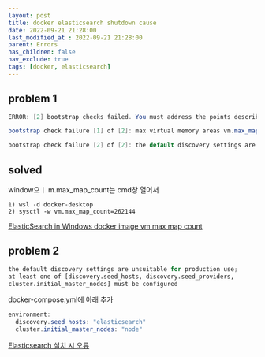 ```yaml
---
layout: post
title: docker elasticsearch shutdown cause
date: 2022-09-21 21:28:00
last_modified_at : 2022-09-21 21:28:00
parent: Errors
has_children: false
nav_exclude: true
tags: [docker, elasticsearch]
---
```


## problem 1

```java
ERROR: [2] bootstrap checks failed. You must address the points described in the following [2] lines before starting Elasticsearch.

bootstrap check failure [1] of [2]: max virtual memory areas vm.max_map_count [65530] is too low, increase to at least [262144]

bootstrap check failure [2] of [2]: the default discovery settings are unsuitable for production use; at least one of [discovery.seed_hosts, discovery.seed_providers, cluster.initial_master_nodes] must be configured
```

## solved

window으ㅣ m.max_map_count는 cmd창 열어서

```
1) wsl -d docker-desktop
2) sysctl -w vm.max_map_count=262144
```

[ElasticSearch in Windows docker image vm max map count](https://stackoverflow.com/a/63882309)

## problem 2

```python
the default discovery settings are unsuitable for production use; 
at least one of [discovery.seed_hosts, discovery.seed_providers, 
cluster.initial_master_nodes] must be configured
```

docker-compose.yml에 아래 추가

```java
environment:
  discovery.seed_hosts: "elasticsearch"
  cluster.initial_master_nodes: "node"
```

[Elasticsearch 설치 시 오류](https://horae.tistory.com/entry/Elasticsearch-%EC%84%A4%EC%B9%98-%EC%8B%9C-%EC%98%A4%EB%A5%98-the-default-discovery-settings-are-unsuitable-for-production-use-at-least-one-of-discoveryseedhosts-discoveryseedproviders-clusterinitialmasternodes-must-be-configured)  